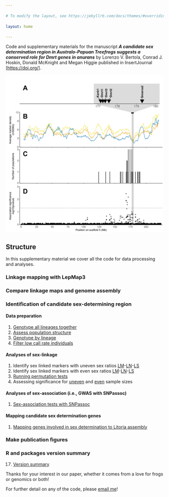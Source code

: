 ```yaml
---

# To modify the layout, see https://jekyllrb.com/docs/themes/#overriding-theme-defaults

layout: home

---
```


Code and supplementary materials for the manuscript ***A candidate sex determination region in Australo-Papuan Treefrogs suggests a conserved role for Dmrt genes in anurans***
by Lorenzo V. Bertola, Conrad J. Hoskin, Donald McKnight and Megan Higgie
published in InsertJournal [https://doi.org/].

![ReplaceWithGraphicalAbstract](Figure4.png)

## Structure

In this supplementary material we cover all the code for data processing and analyses.

### Linkage mapping with LepMap3

### Compare linkage maps and genome assembly

### Identification of candidate sex-determining region

#### Data preparation
1. [Genotype all lineages together](1_ProcessRadtags.html)
2. [Assess population structure](2_PopulationStructure_pub.html)
3. [Genotype by lineage](3_GenotypeByLineage.html)
4. [Filter low call rate individuals](4_FilterIndividuals.html)

#### Analyses of sex-linkage
1. Identify sex linked markers with uneven sex ratios [LM](5_SexLinkedMarkers_LM.html)-[LN](5_SexLinkedMarkers_LN.html)-[LS](5_SexLinkedMarkers_LS.html)
2. Identify sex linked markers with even sex ratios [LM](5_SexLinkedMarkers_LM_Even.html)-[LN](5_SexLinkedMarkers_LN_Even.html)-[LS](5_SexLinkedMarkers_LS_Even.html)
3. [Running permutation tests](6_1_SexLinkedMarkers_PermutationTest.html)
4. Assessing significance for [uneven](6_2_SexLinkedMarkers_PermutationTest_Check.html) and [even]() sample sizes

#### Analyses of sex-association (i.e., GWAS with SNPassoc)
1. [Sex-association tests with SNPassoc](7_SexLinkedMarkers_GWAS_pub.html)

#### Mapping candidate sex determination genes
1. [Mapping genes involved in sex determination to Litoria assembly](8_SexLinkedMarkers_BlastSexLinkedRegion.html)
   
### Make publication figures

### R and packages version summary
17. [Version summary](17_PackageVersionSummary.html)

Thanks for your interest in our paper, whether it comes from a love for frogs or genomics or both!

For further detail on any of the code, please [email me](mailto:lorenzo.bertola@my.jcu.edu.au)!
